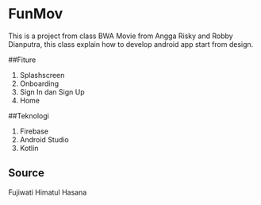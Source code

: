 # FunMov
This is a project from class BWA Movie from Angga Risky and Robby Dianputra,
this class explain how to develop android app start from design.


##Fiture
1. Splashscreen
2. Onboarding
3. Sign In dan Sign Up
4. Home

##Teknologi
1. Firebase
2. Android Studio
3. Kotlin

## Source 
Fujiwati Himatul Hasana

